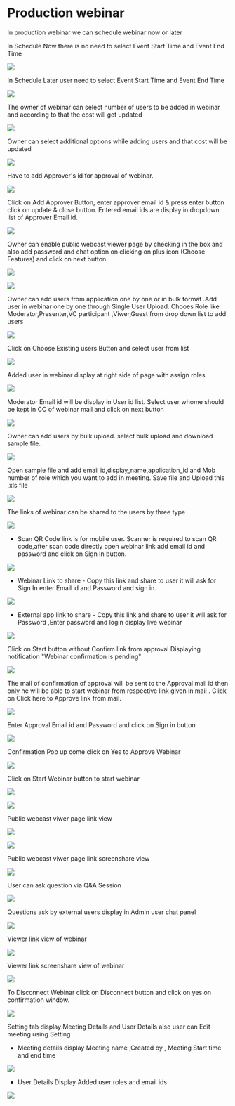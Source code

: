# Production webinar

 In production webinar we can schedule webinar now or later

In Schedule Now there is no need to select Event Start Time and Event End Time

![](../.gitbook/assets/schedule_later.PNG)

In Schedule Later user need to select Event Start Time and Event End Time

![](../.gitbook/assets/image%20%2874%29.png)

The owner of webinar can select number of users to be added in webinar and according to that the cost will get updated

![](../.gitbook/assets/image%20%28237%29.png)

Owner can select additional options while adding users and that cost will be updated

![](../.gitbook/assets/image%20%28104%29.png)

Have to add Approver's id for approval of webinar. 

![](../.gitbook/assets/image%20%2891%29.png)

Click on Add Approver Button, enter approver email id & press enter button click on update & close button. Entered email ids are display in dropdown list of Approver Email id.

![](../.gitbook/assets/image%20%28243%29.png)

Owner can enable public webcast viewer page by checking in the box and also add password and chat option on clicking on plus icon \(Choose Features\) and click on next button.

![](../.gitbook/assets/image%20%2895%29.png)

![](../.gitbook/assets/image%20%28178%29.png)

Owner can add users from application one by one or in bulk format .Add user in webinar one by one through Single User Upload. Chooes Role like Moderator,Presenter,VC participant ,Viwer,Guest from drop down list to add users 

![](../.gitbook/assets/image%20%28223%29.png)

Click on Choose Existing users Button and select user from list 

![](../.gitbook/assets/image%20%28167%29.png)

Added user in webinar display at right side of page with assign roles

![](../.gitbook/assets/image%20%28105%29.png)

 Moderator Email id will be display in User id list. Select user whome should be kept in CC of webinar mail and click on next button

![](../.gitbook/assets/image%20%28242%29.png)

Owner can add users by bulk upload. select bulk upload and download sample file.

![](../.gitbook/assets/image%20%28155%29.png)

Open sample file and add email id,display\_name,application\_id and Mob number of role which you want to add in meeting. Save file and Upload this .xls file 

![](../.gitbook/assets/image%20%28253%29.png)

 The links of webinar can be shared to the users by three type

![](../.gitbook/assets/image%20%28290%29.png)

* Scan QR Code link is for mobile user. Scanner is required to scan QR code,after scan code directly open webinar link add email id and password and click on Sign In button.

![](../.gitbook/assets/image%20%28153%29.png)

* Webinar Link to share - Copy this link and share to user it will ask for Sign In enter Email id and Password and sign in.

![](../.gitbook/assets/image%20%28239%29.png)

* External app link to share - Copy this link and share to user it will ask for Password ,Enter password and login display live webinar

![](../.gitbook/assets/image%20%28148%29.png)

Click on Start button without Confirm link from approval Displaying notification "Webinar confirmation is pending"

![](../.gitbook/assets/image%20%2858%29.png)

The mail of confirmation of approval will be sent to the Approval mail id then only he will be able to start webinar from respective link given in mail . Click on Click here to Approve link from mail.

![](../.gitbook/assets/image%20%2899%29.png)

Enter Approval Email id and Password and click on Sign in button

![](../.gitbook/assets/image%20%286%29.png)

Confirmation Pop up come click on Yes to Approve Webinar

![](../.gitbook/assets/image%20%28200%29.png)

Click on Start Webinar button to start webinar

![](../.gitbook/assets/image%20%28283%29.png)

![](../.gitbook/assets/image%20%28191%29.png)

Public webcast viwer page link view

![](../.gitbook/assets/image%20%28124%29.png)

![](../.gitbook/assets/image%20%28188%29.png)

Public webcast viwer page link screenshare view

![](../.gitbook/assets/image%20%28174%29.png)

User can ask question via Q&A Session 

![](../.gitbook/assets/image%20%288%29.png)

Questions ask by external users display in Admin user chat panel

![](../.gitbook/assets/image%20%28206%29.png)

Viewer link view of webinar

![](../.gitbook/assets/image%20%2877%29.png)

Viewer link screenshare view of webinar

![](../.gitbook/assets/image%20%2831%29.png)

To Disconnect Webinar click on Disconnect button and click on yes on confirmation window.

![](../.gitbook/assets/image%20%28133%29.png)

Setting tab display Meeting Details and User Details also user can Edit meeting using Setting

* Meeting details display Meeting name ,Created by , Meeting Start time and end time

![](../.gitbook/assets/image%20%2824%29.png)

* User Details Display Added user roles and email ids 

![](../.gitbook/assets/image%20%2871%29.png)

